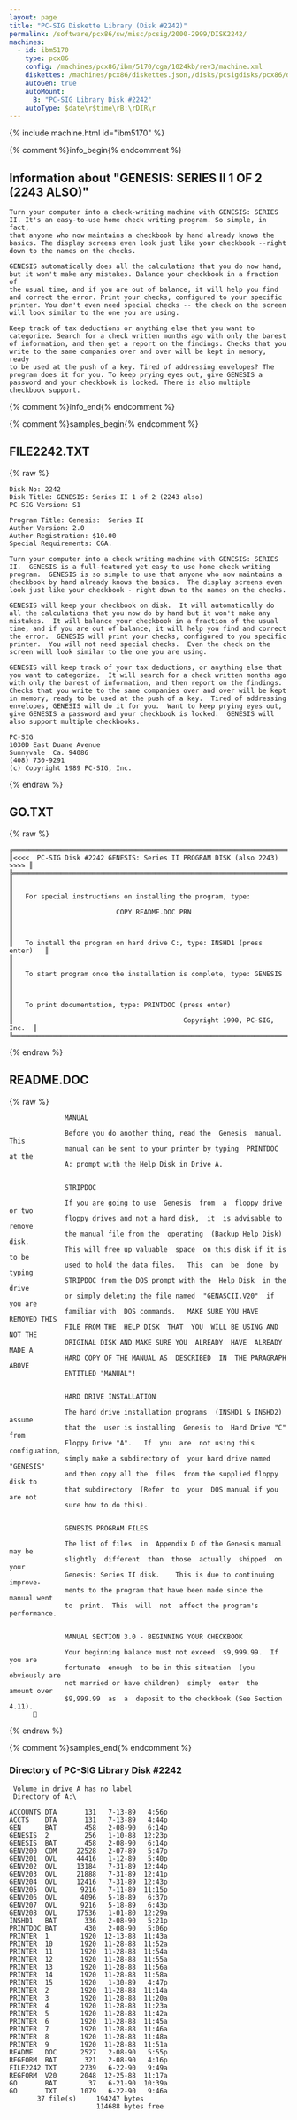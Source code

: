 ```yaml
---
layout: page
title: "PC-SIG Diskette Library (Disk #2242)"
permalink: /software/pcx86/sw/misc/pcsig/2000-2999/DISK2242/
machines:
  - id: ibm5170
    type: pcx86
    config: /machines/pcx86/ibm/5170/cga/1024kb/rev3/machine.xml
    diskettes: /machines/pcx86/diskettes.json,/disks/pcsigdisks/pcx86/diskettes.json
    autoGen: true
    autoMount:
      B: "PC-SIG Library Disk #2242"
    autoType: $date\r$time\rB:\rDIR\r
---
```


{% include machine.html id="ibm5170" %}

{% comment %}info_begin{% endcomment %}

## Information about "GENESIS: SERIES II 1 OF 2 (2243 ALSO)"

    Turn your computer into a check-writing machine with GENESIS: SERIES
    II. It's an easy-to-use home check writing program. So simple, in fact,
    that anyone who now maintains a checkbook by hand already knows the
    basics. The display screens even look just like your checkbook --right
    down to the names on the checks.
    
    GENESIS automatically does all the calculations that you do now hand,
    but it won't make any mistakes. Balance your checkbook in a fraction of
    the usual time, and if you are out of balance, it will help you find
    and correct the error. Print your checks, configured to your specific
    printer. You don't even need special checks -- the check on the screen
    will look similar to the one you are using.
    
    Keep track of tax deductions or anything else that you want to
    categorize. Search for a check written months ago with only the barest
    of information, and then get a report on the findings. Checks that you
    write to the same companies over and over will be kept in memory, ready
    to be used at the push of a key. Tired of addressing envelopes? The
    program does it for you. To keep prying eyes out, give GENESIS a
    password and your checkbook is locked. There is also multiple
    checkbook support.
{% comment %}info_end{% endcomment %}

{% comment %}samples_begin{% endcomment %}

## FILE2242.TXT

{% raw %}
```
Disk No: 2242                                                           
Disk Title: GENESIS: Series II 1 of 2 (2243 also)                       
PC-SIG Version: S1                                                      
                                                                        
Program Title: Genesis:  Series II                                      
Author Version: 2.0                                                     
Author Registration: $10.00                                             
Special Requirements: CGA.                                              
                                                                        
Turn your computer into a check writing machine with GENESIS: SERIES    
II.  GENESIS is a full-featured yet easy to use home check writing      
program.  GENESIS is so simple to use that anyone who now maintains a   
checkbook by hand already knows the basics.  The display screens even   
look just like your checkbook - right down to the names on the checks.  
                                                                        
GENESIS will keep your checkbook on disk.  It will automatically do     
all the calculations that you now do by hand but it won't make any      
mistakes.  It will balance your checkbook in a fraction of the usual    
time, and if you are out of balance, it will help you find and correct  
the error.  GENESIS will print your checks, configured to you specific  
printer.  You will not need special checks.  Even the check on the      
screen will look similar to the one you are using.                      
                                                                        
GENESIS will keep track of your tax deductions, or anything else that   
you want to categorize.  It will search for a check written months ago  
with only the barest of information, and then report on the findings.   
Checks that you write to the same companies over and over will be kept  
in memory, ready to be used at the push of a key.  Tired of addressing  
envelopes, GENESIS will do it for you.  Want to keep prying eyes out,   
give GENESIS a password and your checkbook is locked.  GENESIS will     
also support multiple checkbooks.                                       
                                                                        
PC-SIG                                                                  
1030D East Duane Avenue                                                 
Sunnyvale  Ca. 94086                                                    
(408) 730-9291                                                          
(c) Copyright 1989 PC-SIG, Inc.                                         
```
{% endraw %}

## GO.TXT

{% raw %}
```
╔═════════════════════════════════════════════════════════════════════════╗
║<<<<  PC-SIG Disk #2242 GENESIS: Series II PROGRAM DISK (also 2243) >>>> ║
╠═════════════════════════════════════════════════════════════════════════╣
║                                                                         ║
║   For special instructions on installing the program, type:             ║
║                          COPY README.DOC PRN                            ║
║                                                                         ║
║   To install the program on hard drive C:, type: INSHD1 (press enter)   ║
║                                                                         ║
║   To start program once the installation is complete, type: GENESIS     ║
║                                                                         ║
║   To print documentation, type: PRINTDOC (press enter)                  ║
║                                           Copyright 1990, PC-SIG, Inc.  ║
╚═════════════════════════════════════════════════════════════════════════╝
```
{% endraw %}

## README.DOC

{% raw %}
```
              MANUAL

              Before you do another thing, read the  Genesis  manual.   This
              manual can be sent to your printer by typing  PRINTDOC  at the
              A: prompt with the Help Disk in Drive A.


              STRIPDOC

              If you are going to use  Genesis  from  a  floppy drive or two
              floppy drives and not a hard disk,  it  is advisable to remove
              the manual file from the  operating  (Backup Help Disk)  disk.
              This will free up valuable  space  on this disk if it is to be
              used to hold the data files.   This  can  be  done  by  typing
              STRIPDOC from the DOS prompt with the  Help Disk  in the drive
              or simply deleting the file named  "GENASCII.V20"  if  you are
              familiar with  DOS commands.   MAKE SURE YOU HAVE REMOVED THIS
              FILE FROM THE  HELP DISK  THAT  YOU  WILL BE USING AND NOT THE
              ORIGINAL DISK AND MAKE SURE YOU  ALREADY  HAVE  ALREADY MADE A
              HARD COPY OF THE MANUAL AS  DESCRIBED  IN  THE PARAGRAPH ABOVE
              ENTITLED "MANUAL"!


              HARD DRIVE INSTALLATION

              The hard drive installation programs  (INSHD1 & INSHD2) assume
              that the  user is installing  Genesis to  Hard Drive "C"  from
              Floppy Drive "A".   If  you  are  not using this configuation,
              simply make a subdirectory of  your hard drive named "GENESIS"
              and then copy all the  files  from the supplied floppy disk to
              that subdirectory  (Refer  to  your  DOS manual if you are not
              sure how to do this).


              GENESIS PROGRAM FILES

              The list of files  in  Appendix D of the Genesis manual may be
              slightly  different  than  those  actually  shipped  on   your
              Genesis: Series II disk.    This is due to continuing improve-
              ments to the program that have been made since the manual went
              to  print.  This  will  not  affect the program's performance.


              MANUAL SECTION 3.0 - BEGINNING YOUR CHECKBOOK

              Your beginning balance must not exceed  $9,999.99.  If you are
              fortunate  enough  to be in this situation  (you obviously are
              not married or have children)  simply  enter  the  amount over
              $9,999.99  as  a  deposit to the checkbook (See Section 4.11).
      
```
{% endraw %}

{% comment %}samples_end{% endcomment %}

### Directory of PC-SIG Library Disk #2242

     Volume in drive A has no label
     Directory of A:\

    ACCOUNTS DTA       131   7-13-89   4:56p
    ACCTS    DTA       131   7-13-89   4:44p
    GEN      BAT       458   2-08-90   6:14p
    GENESIS  2         256   1-10-88  12:23p
    GENESIS  BAT       458   2-08-90   6:14p
    GENV200  COM     22528   2-07-89   5:47p
    GENV201  OVL     44416   1-12-89   5:40p
    GENV202  OVL     13184   7-31-89  12:44p
    GENV203  OVL     21888   7-31-89  12:41p
    GENV204  OVL     12416   7-31-89  12:43p
    GENV205  OVL      9216   7-11-89  11:15p
    GENV206  OVL      4096   5-18-89   6:37p
    GENV207  OVL      9216   5-18-89   6:43p
    GENV208  OVL     17536   1-01-80  12:29a
    INSHD1   BAT       336   2-08-90   5:21p
    PRINTDOC BAT       430   2-08-90   5:06p
    PRINTER  1        1920  12-13-88  11:43a
    PRINTER  10       1920  11-28-88  11:52a
    PRINTER  11       1920  11-28-88  11:54a
    PRINTER  12       1920  11-28-88  11:55a
    PRINTER  13       1920  11-28-88  11:56a
    PRINTER  14       1920  11-28-88  11:58a
    PRINTER  15       1920   1-30-89   4:47p
    PRINTER  2        1920  11-28-88  11:14a
    PRINTER  3        1920  11-28-88  11:20a
    PRINTER  4        1920  11-28-88  11:23a
    PRINTER  5        1920  11-28-88  11:42a
    PRINTER  6        1920  11-28-88  11:45a
    PRINTER  7        1920  11-28-88  11:46a
    PRINTER  8        1920  11-28-88  11:48a
    PRINTER  9        1920  11-28-88  11:51a
    README   DOC      2527   2-08-90   5:55p
    REGFORM  BAT       321   2-08-90   4:16p
    FILE2242 TXT      2739   6-22-90   9:49a
    REGFORM  V20      2048  12-25-88  11:17a
    GO       BAT        37   6-21-90  10:39a
    GO       TXT      1079   6-22-90   9:46a
           37 file(s)     194247 bytes
                          114688 bytes free
